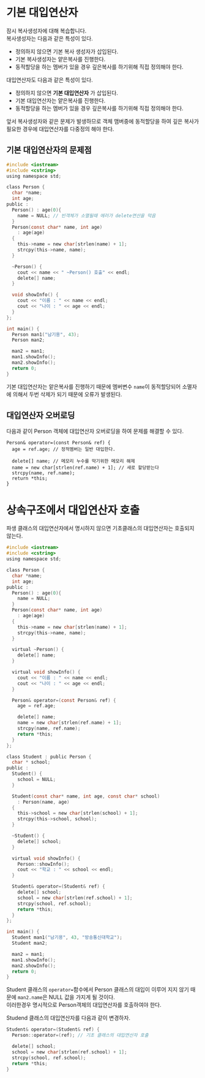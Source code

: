 # 기본 대입연산자
잠시 복사생성자에 대해 복습합니다.  
복사생성자는 다음과 같은 특성이 있다.

- 정의하지 않으면 기본 복사 생성자가 삽입된다.
- 기본 복사생성자는 얕은복사를 진행한다.
- 동적할당을 하는 멤버가 있을 경우 깊은복사를 하기위해 직접 정의해야 한다.

대입연산자도 다음과 같은 특성이 있다.

- 정의하지 않으면 **기본 대입연산자** 가 삽입된다.
- 기본 대입연산자는 얕은복사를 진행한다.
- 동적할당을 하는 멤버가 있을 경우 깊은복사를 하기위해 직접 정의해야 한다.

앞서 복사생성자와 같은 문제가 발생하므로 객체 맴버중에 동적할당을 하여 깊은 복사가 필요한 경우에 대입연산자를 다중정의 해야 한다.

## 기본 대입연산자의 문제점

```c
#include <iostream>
#include <cstring>
using namespace std;

class Person {
  char *name;
  int age;
public :
  Person() : age(0){
    name = NULL; // 빈객체가 소멸될때 에러가 delete연산을 막음
  }
  Person(const char* name, int age)
    : age(age)
  {
    this->name = new char[strlen(name) + 1];
    strcpy(this->name, name);
  }

  ~Person() {
    cout << name << " ~Person() 호출" << endl;
    delete[] name;
  }

  void showInfo() {
    cout << "이름 : " << name << endl;
    cout << "나이 : " << age << endl;
  }
};

int main() {
  Person man1("남기용", 43);
  Person man2;

  man2 = man1;
  man1.showInfo();
  man2.showInfo();
  return 0;
}
```
기본 대입연산자는 앝은복사를 진행하기 때문에 멤버변수 `name`이 동적할당되어 소멸자에 의해서 두번 삭제가 되기 때문에 오류가 발생된다.  

## 대입연산자 오버로딩

다음과 같이 Person 객체에 대입연산자 오버로딩을 하여 문제를 해결할 수 있다.
```
Person& operator=(const Person& ref) {
  age = ref.age; // 정적멤버는 일반 대입한다.

  delete[] name; // 메모리 누수를 막기위한 메모리 해제
  name = new char[strlen(ref.name) + 1]; // 새로 할당받는다
  strcpy(name, ref.name);
  return *this;
}
```

# 상속구조에서 대입연산자 호출

파생 클래스의 대입연산자에서 명시하지 않으면 기초클래스의 대입연산자는 호출되지 않는다.
```c
#include <iostream>
#include <cstring>
using namespace std;

class Person {
  char *name;
  int age;
public :
  Person() : age(0){
    name = NULL; 
  }
  Person(const char* name, int age)
    : age(age)
  {
    this->name = new char[strlen(name) + 1];
    strcpy(this->name, name);
  }

  virtual ~Person() {
    delete[] name;
  }

  virtual void showInfo() {
    cout << "이름 : " << name << endl;
    cout << "나이 : " << age << endl;
  }

  Person& operator=(const Person& ref) {
    age = ref.age;

    delete[] name;
    name = new char[strlen(ref.name) + 1];
    strcpy(name, ref.name);
    return *this;
  }
};

class Student : public Person {
  char * school;
public :
  Student() {
    school = NULL;
  }

  Student(const char* name, int age, const char* school) 
    : Person(name, age)
  {
    this->school = new char[strlen(school) + 1];
    strcpy(this->school, school);
  }

  ~Student() {
    delete[] school;
  }

  virtual void showInfo() {
    Person::showInfo();
    cout << "학교 : " << school << endl;
  }

  Student& operator=(Student& ref) {
    delete[] school;
    school = new char[strlen(ref.school) + 1];
    strcpy(school, ref.school);
    return *this;
  }
};

int main() {
  Student man1("남기용", 43, "방송통신대학교");
  Student man2;

  man2 = man1;
  man1.showInfo();
  man2.showInfo();
  return 0;
}
```

Student 클래스의 `operator=`함수에서 Person 클래스의 대입이 이루어 지지 않기 때문에 `man2.name`은 NULL 값을 가지게 될 것이다.  
이러한경우 명시적으로 Person객체의 대입연산자를 호출하여야 한다.

Studend 클래스의 대입연산자를 다음과 같이 변경하자.

```c
Student& operator=(Student& ref) {
  Person::operator=(ref); // 기초 클래스의 대입연산자 호출

  delete[] school;
  school = new char[strlen(ref.school) + 1];
  strcpy(school, ref.school);
  return *this;
}
```




